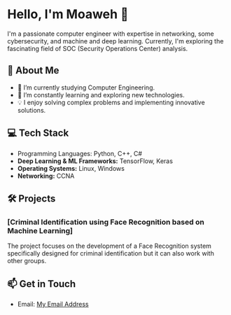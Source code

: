 # Hello, I'm Moaweh 👋

I'm a passionate computer engineer with expertise in networking, some cybersecurity, and machine and deep learning. Currently, I'm exploring the fascinating field of SOC (Security Operations Center) analysis.

## 🚀 About Me

- 🔭 I’m currently studying Computer Engineering.
- 🌱 I’m constantly learning and exploring new technologies.
- 💡 I enjoy solving complex problems and implementing innovative solutions.


## 💻 Tech Stack

- Programming Languages: Python, C++, C#
- **Deep Learning & ML Frameworks:** TensorFlow, Keras
- **Operating Systems:** Linux, Windows
- **Networking:** CCNA
## 🛠️ Projects

### [Criminal Identification using Face Recognition based on Machine Learning]

The project focuses on the development of a Face Recognition system specifically designed for criminal identification but it can also work with other groups.



## 📫 Get in Touch

- Email: [My Email Address](moaweh9rab@gmail.com)

